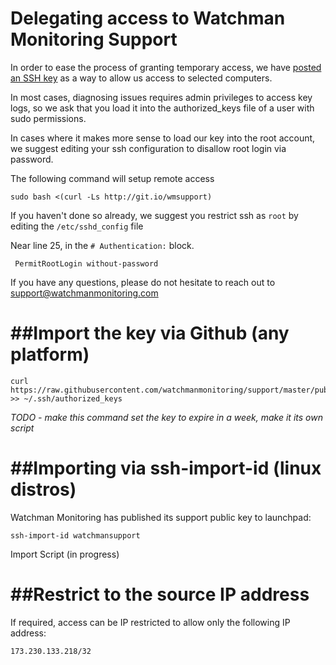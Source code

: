 Delegating access to Watchman Monitoring Support
=======

In order to ease the process of granting temporary access, we have [posted an SSH key](https://raw.githubusercontent.com/watchmanmonitoring/support/master/pubkey) as a way to allow us access to selected computers.

In most cases, diagnosing issues requires admin privileges to access key logs, so we ask that you load it into the authorized_keys file of a user with sudo permissions.

In cases where it makes more sense to load our key into the root account, we suggest editing your ssh configuration to disallow root login via password.

The following command will setup remote access

`sudo bash <(curl -Ls http://git.io/wmsupport)`


If you haven't done so already, we suggest you restrict ssh as `root` by editing the `/etc/sshd_config` file

Near line 25, in the `# Authentication:` block.

```
 PermitRootLogin without-password
```


If you have any questions, please do not hesitate to reach out to support@watchmanmonitoring.com


##Import the key via Github (any platform)
======

```
curl https://raw.githubusercontent.com/watchmanmonitoring/support/master/pubkey >> ~/.ssh/authorized_keys
```

*TODO - make this command set the key to expire in a week, make it its own script*


##Importing via ssh-import-id (linux distros)
==============

Watchman Monitoring has published its support public key to launchpad:

```
ssh-import-id watchmansupport
```

Import Script (in progress)



##Restrict to the source IP address
======

If required, access can be IP restricted to allow only the following IP address:

```
173.230.133.218/32
```


